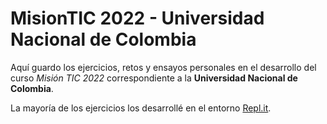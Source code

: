 # MisionTIC 2022 - Universidad Nacional de Colombia

Aquí guardo los ejercicios, retos y ensayos personales en el desarrollo del curso *Misión TIC 2022* correspondiente a la **Universidad Nacional de Colombia**.

La mayoría de los ejercicios los desarrollé en el entorno [Repl.it](https://replit.com/@DragnSlav3/).